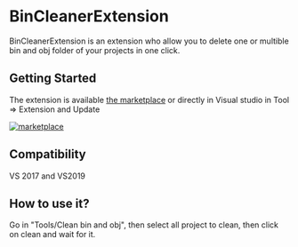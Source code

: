 # BinCleanerExtension
BinCleanerExtension is an extension who allow you to delete one or multible bin and obj folder of your projects in one click.

## Getting Started

The extension is available [the marketplace](https://marketplace.visualstudio.com/items?itemName=Mybiblipi.BinCleanerExtension) or directly in Visual studio in Tool => Extension and Update

[![marketplace](https://img.shields.io/static/v1?label=Marketplace&message=1.3.2&color=green)](https://marketplace.visualstudio.com/items?itemName=Mybiblipi.BinCleanerExtension)

## Compatibility

VS 2017 and VS2019

## How to use it?

Go in "Tools/Clean bin and obj", then select all project to clean, then click on clean and wait for it.

